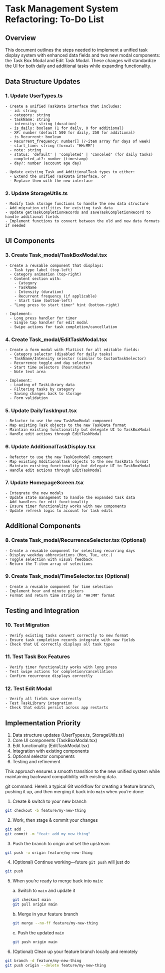 # Task Management System Refactoring: To-Do List

## Overview
This document outlines the steps needed to implement a unified task display system with enhanced data fields and two new modal components: the Task Box Modal and Edit Task Modal. These changes will standardize the UI for both daily and additional tasks while expanding functionality.

## Data Structure Updates

### 1. Update UserTypes.ts
```
- Create a unified TaskData interface that includes:
  - id: string
  - category: string
  - taskName: string
  - intensity: string (duration)
  - is_daily: boolean (1 for daily, 0 for additional)
  - XP: number (default 500 for daily, 250 for additional)
  - is_Recurrent: boolean
  - Recurrent_frequency: number[] (7-item array for days of week)
  - start_time: string (format: "HH:MM")
  - note: string
  - status: 'default' | 'completed' | 'canceled' (for daily tasks)
  - completed_at?: number (timestamp)
  - day?: number (account age day)
  
- Update existing Task and AdditionalTask types to either:
  - Extend the unified TaskData interface, or
  - Replace them with the new interface
```

### 2. Update StorageUtils.ts
```
- Modify task storage functions to handle the new data structure
- Add migration utilities for existing task data
- Update getTaskCompletionRecords and saveTaskCompletionRecord to handle additional fields
- Implement functions to convert between the old and new data formats if needed
```

## UI Components

### 3. Create Task_modal/TaskBoxModal.tsx
```
- Create a reusable component that displays:
  - Task type label (top-left)
  - Category animation (top-right)
  - Content section with:
    - Category
    - TaskName
    - Intensity (duration)
    - Recurrent frequency (if applicable)
    - Start time (bottom-left)
  - "Long press to start timer" hint (bottom-right)
  
- Implement:
  - Long press handler for timer
  - Single tap handler for edit modal
  - Swipe actions for task completion/cancellation
```

### 4. Create Task_modal/EditTaskModal.tsx
```
- Create a form modal with FlatList for all editable fields:
  - Category selector (disabled for daily tasks)
  - TaskName/Intensity selector (similar to CustomTaskSelector)
  - Recurrence toggle and day selectors
  - Start time selectors (hour/minute)
  - Note text area
  
- Implement:
  - Loading of TaskLibrary data
  - Filtering tasks by category
  - Saving changes back to storage
  - Form validation
```

### 5. Update DailyTaskInput.tsx
```
- Refactor to use the new TaskBoxModal component
- Map existing Task objects to the new TaskData format
- Maintain existing functionality but delegate UI to TaskBoxModal
- Handle edit actions through EditTaskModal
```

### 6. Update AdditionalTaskDisplay.tsx
```
- Refactor to use the new TaskBoxModal component
- Map existing AdditionalTask objects to the new TaskData format
- Maintain existing functionality but delegate UI to TaskBoxModal
- Handle edit actions through EditTaskModal
```

### 7. Update HomepageScreen.tsx
```
- Integrate the new modals
- Update state management to handle the expanded task data
- Add handlers for edit functionality
- Ensure timer functionality works with new components
- Update refresh logic to account for task edits
```

## Additional Components

### 8. Create Task_modal/RecurrenceSelector.tsx (Optional)
```
- Create a reusable component for selecting recurring days
- Display weekday abbreviations (Mon, Tue, etc.)
- Toggle selection with visual feedback
- Return the 7-item array of selections
```

### 9. Create Task_modal/TimeSelector.tsx (Optional)
```
- Create a reusable component for time selection
- Implement hour and minute pickers
- Format and return time string in "HH:MM" format
```

## Testing and Integration

### 10. Test Migration
```
- Verify existing tasks convert correctly to new format
- Ensure task completion records integrate with new fields
- Check that UI correctly displays all task types
```

### 11. Test Task Box Features
```
- Verify timer functionality works with long press
- Test swipe actions for completion/cancellation
- Confirm recurrence displays correctly
```

### 12. Test Edit Modal
```
- Verify all fields save correctly
- Test TaskLibrary integration
- Check that edits persist across app restarts
```

## Implementation Priority

1. Data structure updates (UserTypes.ts, StorageUtils.ts)
2. Core UI components (TaskBoxModal.tsx)
3. Edit functionality (EditTaskModal.tsx)
4. Integration with existing components
5. Optional selector components
6. Testing and refinement

This approach ensures a smooth transition to the new unified system while maintaining backward compatibility with existing data.


git command:
Here’s a typical Git workflow for creating a feature branch, pushing it up, and then merging it back into `main` when you’re done:

1. Create & switch to your new branch  
```bash
git checkout -b feature/my-new-thing
```

2. Work, then stage & commit your changes  
```bash
git add .
git commit -m "feat: add my new thing"
```

3. Push the branch to origin and set the upstream  
```bash
git push -u origin feature/my-new-thing
```

4. (Optional) Continue working—future `git push` will just do  
```bash
git push
```

5. When you’re ready to merge back into `main`:

   a. Switch to `main` and update it  
   ```bash
   git checkout main
   git pull origin main
   ```

   b. Merge in your feature branch  
   ```bash
   git merge --no-ff feature/my-new-thing
   ```

   c. Push the updated `main`  
   ```bash
   git push origin main
   ```

6. (Optional) Clean up your feature branch locally and remotely  
```bash
git branch -d feature/my-new-thing
git push origin --delete feature/my-new-thing
```
